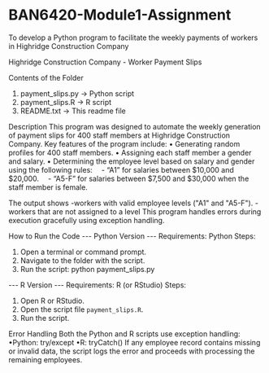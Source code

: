 # BAN6420-Module1-Assignment
To develop a Python program to facilitate the weekly payments of workers in Highridge Construction Company

Highridge Construction Company - Worker Payment Slips

Contents of the Folder
1. payment_slips.py   → Python script
2. payment_slips.R    → R script
3. README.txt         → This readme file

Description
This program was designed to automate the weekly generation of payment slips for 400 staff members at Highridge Construction Company.
Key features of the program include:
• Generating random profiles for 400 staff members.
• Assigning each staff member a gender and salary.
• Determining the employee level based on salary and gender using the following rules:
 - “A1” for salaries between $10,000 and $20,000.
 - “A5-F” for salaries between $7,500 and $30,000 when the staff member is female.

The output shows
-workers with valid employee levels ("A1" and "A5-F").
-workers that are not assigned to a level
This program handles errors during execution gracefully using exception handling.


How to Run the Code
--- Python Version ---
Requirements: Python
Steps:
1. Open a terminal or command prompt.
2. Navigate to the folder with the script.
3. Run the script: python payment_slips.py

--- R Version ---
Requirements: R (or RStudio)
Steps:
1. Open R or RStudio.
2. Open the script file `payment_slips.R`.
3. Run the script.

 Error Handling
Both the Python and R scripts use exception handling:
•Python: try/except
•R: tryCatch()
If any employee record contains missing or invalid data, the script logs the error and proceeds with processing the remaining employees.


